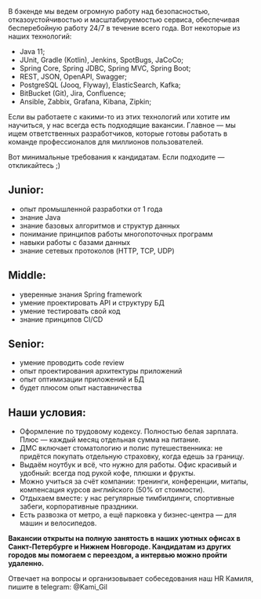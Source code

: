 В бэкенде мы ведем огромную работу над безопасностью, отказоустойчивостью и масштабируемостью сервиса, обеспечивая бесперебойную работу 24/7 в течение всего года. Вот некоторые из наших технологий:
* Java 11;
* JUnit, Gradle (Kotlin), Jenkins, SpotBugs, JaCoCo;
* Spring Core, Spring JDBC, Spring MVC, Spring Boot;
* REST, JSON, OpenAPI, Swagger;
* PostgreSQL (Jooq, Flyway), ElasticSearch, Kafka;
* BitBucket (Git), Jira, Confluence;
* Ansible, Zabbix, Grafana, Kibana, Zipkin;
 
Если вы работаете с какими-то из этих технологий или хотите им научиться, у нас всегда есть подходящие вакансии. Главное — мы ищем ответственных разработчиков, которые готовы работать в команде профессионалов для миллионов пользователей.

Вот минимальные требования к кандидатам. Если подходите — откликайтесь ;)
 
## Junior:
* опыт промышленной разработки от 1 года
* знание Java
* знание базовых алгоритмов и структур данных
* понимание принципов работы многопоточных программ
* навыки работы с базами данных
* знание сетевых протоколов (HTTP, TCP, UDP)

## Middle:
* уверенные знания Spring framework
* умение проектировать API и структуру БД
* умение тестировать свой код
* знание принципов CI/CD

## Senior:
* умение проводить code review
* опыт проектирования архитектуры приложений
* опыт оптимизации приложений и БД
* будет плюсом опыт наставничества
 
 
## Наши условия:
* Оформление по трудовому кодексу. Полностью белая зарплата. Плюс — каждый месяц отдельная сумма на питание.
* ДМС включает стоматологию и полис путешественника: не придётся покупать отдельную страховку, когда едешь за границу.
* Выдаём ноутбук и всё, что нужно для работы. Офис красивый и удобный: всегда под рукой кофе, плюшки и фрукты.
* Можно учиться за счёт компании: тренинги, конференции, митапы, компенсация курсов английского (50% от стоимости).
* Отдыхаем вместе: у нас регулярные тимбилдинги, спортивные забеги, корпоративные праздники.
* Есть развозка от метро, а ещё парковка у бизнес-центра — для машин и велосипедов.

**Вакансии открыты на полную занятость в наших уютных офисах в Санкт-Петербурге и Нижнем Новгороде.
Кандидатам из других городов мы помогаем с переездом, а интервью можно пройти удаленно.** 

Отвечает на вопросы и организовывает собеседования наш HR Камиля, пишите в telegram: @Kami_Gil
